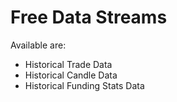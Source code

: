 # Free Data Streams

Available are:

 - Historical Trade Data
 - Historical Candle Data
 - Historical Funding Stats Data
